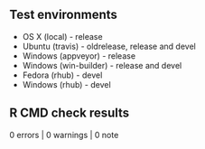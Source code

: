 ## Test environments

* OS X (local) - release
* Ubuntu (travis) - oldrelease, release and devel
* Windows (appveyor) - release
* Windows (win-builder) - release and devel
* Fedora (rhub) - devel
* Windows (rhub) - devel 

## R CMD check results

0 errors | 0 warnings | 0 note
